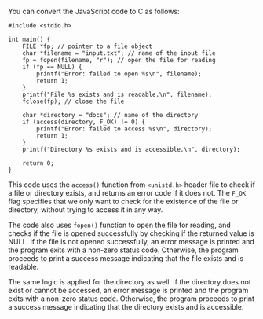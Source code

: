 You can convert the JavaScript code to C as follows:
```
#include <stdio.h>

int main() {
    FILE *fp; // pointer to a file object
    char *filename = "input.txt"; // name of the input file
    fp = fopen(filename, "r"); // open the file for reading
    if (fp == NULL) {
        printf("Error: failed to open %s\n", filename);
        return 1;
    }
    printf("File %s exists and is readable.\n", filename);
    fclose(fp); // close the file

    char *directory = "docs"; // name of the directory
    if (access(directory, F_OK) != 0) {
        printf("Error: failed to access %s\n", directory);
        return 1;
    }
    printf("Directory %s exists and is accessible.\n", directory);

    return 0;
}
```
This code uses the `access()` function from `<unistd.h>` header file to check if a file or directory exists, and returns an error code if it does not. The `F_OK` flag specifies that we only want to check for the existence of the file or directory, without trying to access it in any way.

The code also uses `fopen()` function to open the file for reading, and checks if the file is opened successfully by checking if the returned value is NULL. If the file is not opened successfully, an error message is printed and the program exits with a non-zero status code. Otherwise, the program proceeds to print a success message indicating that the file exists and is readable.

The same logic is applied for the directory as well. If the directory does not exist or cannot be accessed, an error message is printed and the program exits with a non-zero status code. Otherwise, the program proceeds to print a success message indicating that the directory exists and is accessible.
